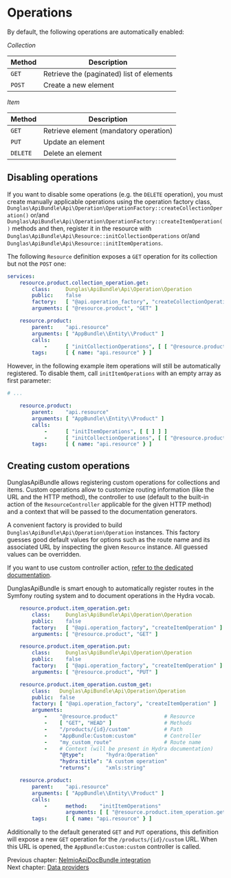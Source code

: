 # Operations

By default, the following operations are automatically enabled:

*Collection*

| Method | Description                               |
|--------|-------------------------------------------|
| `GET`  | Retrieve the (paginated) list of elements |
| `POST` | Create a new element                      |

*Item*

| Method   | Description                               |
|----------|-------------------------------------------|
| `GET`    | Retrieve element (mandatory operation)    |
| `PUT`    | Update an element                         |
| `DELETE` | Delete an element                         |


## Disabling operations

If you want to disable some operations (e.g. the `DELETE` operation), you must create manually applicable operations using
the operation factory class, `Dunglas\ApiBundle\Api\Operation\OperationFactory::createCollectionOperation()` or/and `Dunglas\ApiBundle\Api\Operation\OperationFactory::createItemOperation()` methods and then, register it in the resource with `Dunglas\ApiBundle\Api\Resource::initCollectionOperations` or/and `Dunglas\ApiBundle\Api\Resource::initItemOperations`.

The following `Resource` definition exposes a `GET` operation for its collection but not the `POST` one:

```yaml
services:
    resource.product.collection_operation.get:
        class:     Dunglas\ApiBundle\Api\Operation\Operation
        public:    false
        factory:   [ "@api.operation_factory", "createCollectionOperation" ]
        arguments: [ "@resource.product", "GET" ]

    resource.product:
        parent:    "api.resource"
        arguments: [ "AppBundle\\Entity\\Product" ]
        calls:
            -      [ "initCollectionOperations", [ [ "@resource.product.collection_operation.get" ] ] ]
        tags:      [ { name: "api.resource" } ]
```

However, in the following example item operations will still be automatically registered. To disable them, call `initItemOperations`
with an empty array as first parameter:

```yaml
# ...

    resource.product:
        parent:    "api.resource"
        arguments: [ "AppBundle\\Entity\\Product" ]
        calls:
            -      [ "initItemOperations", [ [ ] ] ]
            -      [ "initCollectionOperations", [ [ "@resource.product.collection_operation.get" ] ] ]
        tags:      [ { name: "api.resource" } ]
```

## Creating custom operations

DunglasApiBundle allows registering custom operations for collections and items.
Custom operations allow to customize routing information (like the URL and the HTTP method),
the controller to use (default to the built-in action of the `ResourceController` applicable
for the given HTTP method) and a context that will be passed to the documentation generators.

A convenient factory is provided to build `Dunglas\ApiBundle\Api\Operation\Operation` instances.
This factory guesses good default values for options such as the route name and its associated URL by inspecting the given `Resource` instance. All guessed values can be overridden.

If you want to use custom controller action, [refer to the dedicated documentation](controllers.md).

DunglasApiBundle is smart enough to automatically register routes in the Symfony routing system and to document operations in the Hydra vocab.

```yaml
    resource.product.item_operation.get:
        class:     Dunglas\ApiBundle\Api\Operation\Operation
        public:    false
        factory:   [ "@api.operation_factory", "createItemOperation" ]
        arguments: [ "@resource.product", "GET" ]

    resource.product.item_operation.put:
        class:     Dunglas\ApiBundle\Api\Operation\Operation
        public:    false
        factory:   [ "@api.operation_factory", "createItemOperation" ]
        arguments: [ "@resource.product", "PUT" ]

    resource.product.item_operation.custom_get:
        class:   Dunglas\ApiBundle\Api\Operation\Operation
        public:  false
        factory: [ "@api.operation_factory", "createItemOperation" ]
        arguments:
            -    "@resource.product"               # Resource
            -    [ "GET", "HEAD" ]                 # Methods
            -    "/products/{id}/custom"           # Path
            -    "AppBundle:Custom:custom"         # Controller
            -    "my_custom_route"                 # Route name
            -    # Context (will be present in Hydra documentation)
                 "@type":       "hydra:Operation"
                 "hydra:title": "A custom operation"
                 "returns":     "xmls:string"

    resource.product:
        parent:    "api.resource"
        arguments: [ "AppBundle\\Entity\\Product" ]
        calls:
            -      method:    "initItemOperations"
                   arguments: [ [ "@resource.product.item_operation.get", "@resource.product.item_operation.put", "@resource.product.item_operation.custom_get" ] ]
        tags:      [ { name: "api.resource" } ]
```

Additionally to the default generated `GET` and `PUT` operations, this definition will expose a new `GET` operation for
the `/products/{id}/custom` URL. When this URL is opened, the `AppBundle:Custom:custom` controller is called.

Previous chapter: [NelmioApiDocBundle integration](nelmio-api-doc.md)<br>
Next chapter: [Data providers](data-providers.md)
